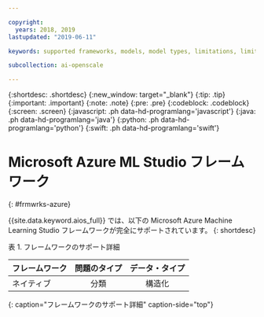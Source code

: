 ```yaml
---

copyright:
  years: 2018, 2019
lastupdated: "2019-06-11"

keywords: supported frameworks, models, model types, limitations, limits, azure

subcollection: ai-openscale

---
```


{:shortdesc: .shortdesc}
{:new_window: target="_blank"}
{:tip: .tip}
{:important: .important}
{:note: .note}
{:pre: .pre}
{:codeblock: .codeblock}
{:screen: .screen}
{:javascript: .ph data-hd-programlang='javascript'}
{:java: .ph data-hd-programlang='java'}
{:python: .ph data-hd-programlang='python'}
{:swift: .ph data-hd-programlang='swift'}

# Microsoft Azure ML Studio フレームワーク
{: #frmwrks-azure}

{{site.data.keyword.aios_full}} では、以下の Microsoft Azure Machine Learning Studio フレームワークが完全にサポートされています。
{: shortdesc}

表 1. フレームワークのサポート詳細

| フレームワーク | 問題のタイプ | データ・タイプ |
|:---|:---:|:---:|
| ネイティブ | 分類 | 構造化 |
{: caption="フレームワークのサポート詳細" caption-side="top"}



